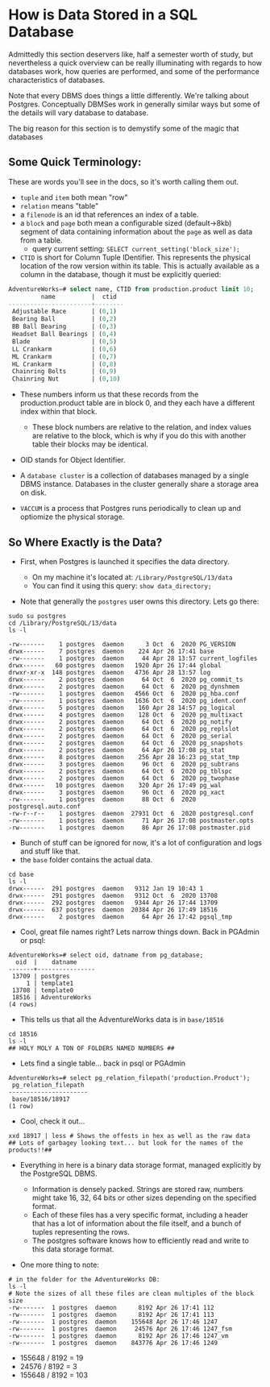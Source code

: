 # How is Data Stored in a SQL Database

Admittedly this section deservers like, half a semester worth of study, but nevertheless a quick overview can be really illuminating with regards to how databases work, how queries are performed, and some of the performance characteristics of databases.

Note that every DBMS does things a little differently. We're talking about Postgres. Conceptually DBMSes work in generally similar ways but some of the details will vary database to database.

The big reason for this section is to demystify some of the magic that databases 

## Some Quick Terminology:

These are words you'll see in the docs, so it's worth calling them out. 

* `tuple` and `item` both mean "row"
* `relation` means "table"
* a `filenode` is an id that references an index of a table.
* a `block` and `page` both mean a configurable sized (default->8kb) segment of data containing information about the `page` as well as data from a table.
    * query current setting: `SELECT current_setting('block_size');`
* `CTID` is short for Column Tuple IDentifier. This represents the physical location of the row version within its table. This is actually available as a column in the database, though it must be explicitly queried:

```sql
AdventureWorks=# select name, CTID from production.product limit 10;
         name          |  ctid  
-----------------------+--------
 Adjustable Race       | (0,1)
 Bearing Ball          | (0,2)
 BB Ball Bearing       | (0,3)
 Headset Ball Bearings | (0,4)
 Blade                 | (0,5)
 LL Crankarm           | (0,6)
 ML Crankarm           | (0,7)
 HL Crankarm           | (0,8)
 Chainring Bolts       | (0,9)
 Chainring Nut         | (0,10)
```

* These numbers inform us that these records from the production.product table are in block 0, and they each have a different index within that block.
    * These block numbers are relative to the relation, and index values are relative to the block, which is why if you do this with another table their blocks may be identical.

* OID stands for Object Identifier.
* A `database cluster` is a collection of databases managed by a single DBMS instance. Databases in the cluster generally share a storage area on disk.
* `VACCUM` is a process that Postgres runs periodically to clean up and optiomize the physical storage.

## So Where Exactly is the Data?

* First, when Postgres is launched it specifies the data directory. 
    * On my machine it's located at: `/Library/PostgreSQL/13/data`
    * You can find it using this query: `show data_directory;`

* Note that generally the `postgres` user owns this directory. Lets go there:
```
sudo su postgres
cd /Library/PostgreSQL/13/data
ls -l

-rw-------    1 postgres  daemon      3 Oct  6  2020 PG_VERSION
drwx------    7 postgres  daemon    224 Apr 26 17:41 base
-rw-------    1 postgres  daemon     44 Apr 28 13:57 current_logfiles
drwx------   60 postgres  daemon   1920 Apr 26 17:44 global
drwxr-xr-x  148 postgres  daemon   4736 Apr 28 13:57 log
drwx------    2 postgres  daemon     64 Oct  6  2020 pg_commit_ts
drwx------    2 postgres  daemon     64 Oct  6  2020 pg_dynshmem
-rw-------    1 postgres  daemon   4566 Oct  6  2020 pg_hba.conf
-rw-------    1 postgres  daemon   1636 Oct  6  2020 pg_ident.conf
drwx------    5 postgres  daemon    160 Apr 28 14:57 pg_logical
drwx------    4 postgres  daemon    128 Oct  6  2020 pg_multixact
drwx------    2 postgres  daemon     64 Oct  6  2020 pg_notify
drwx------    2 postgres  daemon     64 Oct  6  2020 pg_replslot
drwx------    2 postgres  daemon     64 Oct  6  2020 pg_serial
drwx------    2 postgres  daemon     64 Oct  6  2020 pg_snapshots
drwx------    2 postgres  daemon     64 Apr 26 17:08 pg_stat
drwx------    8 postgres  daemon    256 Apr 28 16:23 pg_stat_tmp
drwx------    3 postgres  daemon     96 Oct  6  2020 pg_subtrans
drwx------    2 postgres  daemon     64 Oct  6  2020 pg_tblspc
drwx------    2 postgres  daemon     64 Oct  6  2020 pg_twophase
drwx------   10 postgres  daemon    320 Apr 26 17:49 pg_wal
drwx------    3 postgres  daemon     96 Oct  6  2020 pg_xact
-rw-------    1 postgres  daemon     88 Oct  6  2020 postgresql.auto.conf
-rw-r--r--    1 postgres  daemon  27931 Oct  6  2020 postgresql.conf
-rw-------    1 postgres  daemon     71 Apr 26 17:08 postmaster.opts
-rw-------    1 postgres  daemon     86 Apr 26 17:08 postmaster.pid
```

* Bunch of stuff can be ignored for now, it's a lot of configuration and logs and stuff like that.
* the `base` folder contains the actual data.

```
cd base
ls -l
drwx------  291 postgres  daemon   9312 Jan 19 10:43 1
drwx------  291 postgres  daemon   9312 Oct  6  2020 13708
drwx------  292 postgres  daemon   9344 Apr 26 17:44 13709
drwx------  637 postgres  daemon  20384 Apr 26 17:49 18516
drwx------    2 postgres  daemon     64 Apr 26 17:42 pgsql_tmp
```

* Cool, great file names right? Lets narrow things down. Back in PGAdmin or psql:

```
AdventureWorks=# select oid, datname from pg_database;
  oid  |    datname     
-------+----------------
 13709 | postgres
     1 | template1
 13708 | template0
 18516 | AdventureWorks
(4 rows)
```

* This tells us that all the AdventureWorks data is in `base/18516`

```
cd 18516
ls -l
## HOLY MOLY A TON OF FOLDERS NAMED NUMBERS ##
```

* Lets find a single table... back in psql or PGAdmin

```
AdventureWorks=# select pg_relation_filepath('production.Product');
 pg_relation_filepath 
----------------------
 base/18516/18917
(1 row)
```

* Cool, check it out...

```
xxd 18917 | less # Shows the offests in hex as well as the raw data
## Lots of garbagey looking text... but look for the names of the products!!## 
```

* Everything in here is a binary data storage format, managed explicitly by the PostgreSQL DBMS. 
    * Information is densely packed. Strings are stored raw, numbers might take 16, 32, 64 bits or other sizes depending on the specified format. 
    * Each of these files has a very specific format, including a header that has a lot of information about the file itself, and a bunch of tuples representing the rows.
    * The postgres software knows how to efficiently read and write to this data storage format.

* One more thing to note:

```
# in the folder for the AdventureWorks DB:
ls -l
# Note the sizes of all these files are clean multiples of the block size
-rw-------  1 postgres  daemon      8192 Apr 26 17:41 112
-rw-------  1 postgres  daemon      8192 Apr 26 17:41 113
-rw-------  1 postgres  daemon    155648 Apr 26 17:46 1247
-rw-------  1 postgres  daemon     24576 Apr 26 17:46 1247_fsm
-rw-------  1 postgres  daemon      8192 Apr 26 17:46 1247_vm
-rw-------  1 postgres  daemon    843776 Apr 26 17:46 1249

```

* 155648 / 8192 = 19
* 24576 / 8192 = 3
* 155648 / 8192 = 103